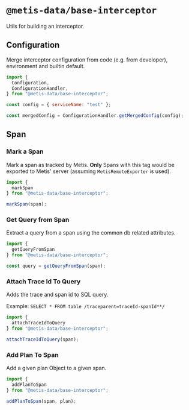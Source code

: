 # `@metis-data/base-interceptor`

Utils for building an interceptor.

## Configuration

Merge interceptor configuration from code (e.g. from developer), environment and builtin default.

```javascript
import {
  Configuration,
  ConfigurationHandler,
} from "@metis-data/base-interceptor";

const config = { serviceName: "test" };

const mergedConfig = ConfigurationHandler.getMergedConfig(config);
```

## Span

### Mark a Span

Mark a span as tracked by Metis. **Only** Spans with this tag would be exported to Metis' server (assuming `MetisRemoteExporter` is used).

```javascript
import {
  markSpan
} from "@metis-data/base-interceptor";

markSpan(span);
```

### Get Query from Span

Extract a query from a span using the common db related attributes.

```javascript
import {
  getQueryFromSpan
} from "@metis-data/base-interceptor";

const query = getQueryFromSpan(span);
```

### Attach Trace Id To Query

Adds the trace and span id to SQL query.

Example:
`SELECT * FROM table /traceparent=traceId-spanId**/`

```javascript
import {
  attachTraceIdToQuery
} from "@metis-data/base-interceptor";

attachTraceIdToQuery(span);
```

### Add Plan To Span

Add a given plan Object to a given span.

```javascript
import {
  addPlanToSpan
} from "@metis-data/base-interceptor";

addPlanToSpan(span, plan);
```
